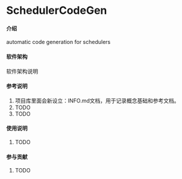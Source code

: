 # SchedulerCodeGen

#### 介绍
automatic code generation for schedulers


#### 软件架构
软件架构说明


#### 参考说明

1.  项目库里面会新设立：INFO.md文档，用于记录概念基础和参考文档。
2.  TODO
3.  TODO

#### 使用说明

1.  TODO

#### 参与贡献

1.  TODO


